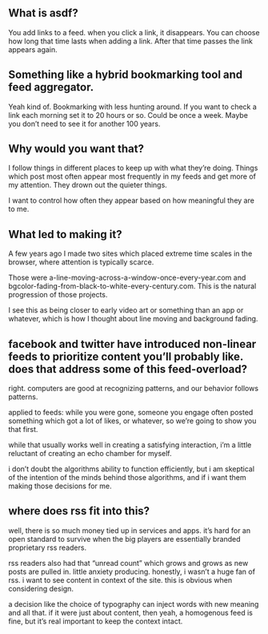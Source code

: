 ## What is asdf?

You add links to a feed. when you click a link, it disappears. You can choose how long that time lasts when adding a link. After that time passes the link appears again.

## Something like a hybrid bookmarking tool and feed aggregator.

Yeah kind of. Bookmarking with less hunting around. If you want to check a link each morning set it to 20 hours or so. Could be once a week. Maybe you don’t need to see it for another 100 years.

## Why would you want that?

I follow things in different places to keep up with what they’re doing. Things which post most often appear most frequently in my feeds and get more of my attention. They drown out the quieter things.

I want to control how often they appear based on how meaningful they are to me.

## What led to making it?

A few years ago I made two sites which placed extreme time scales in the browser, where attention is typically scarce.

Those were a-line-moving-across-a-window-once-every-year.com and bgcolor-fading-from-black-to-white-every-century.com. This is the natural progression of those projects.

I see this as being closer to early video art or something than an app or whatever, which is how I thought about line moving and background fading.

## facebook and twitter have introduced non-linear feeds to prioritize content you’ll probably like. does that address some of this feed-overload?

right. computers are good at recognizing patterns, and our behavior follows patterns.

applied to feeds: while you were gone, someone you engage often posted something which got a lot of likes, or whatever, so we’re going to show you that first.

while that usually works well in creating a satisfying interaction, i’m a little reluctant of creating an echo chamber for myself.

i don’t doubt the algorithms ability to function efficiently, but i am skeptical of the intention of the minds behind those algorithms, and if i want them making those decisions for me.

## where does rss fit into this?

well, there is so much money tied up in services and apps. it’s hard for an open standard to survive when the big players are essentially branded proprietary rss readers.

rss readers also had that “unread count” which grows and grows as new posts are pulled in. little anxiety producing. honestly, i wasn’t a huge fan of rss. i want to see content in context of the site. this is obvious when considering design.

a decision like the choice of typography can inject words with new meaning and all that. if it were just about content, then yeah, a homogenous feed is fine, but it’s real important to keep the context intact.